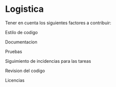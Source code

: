 # Logistica
Tener en cuenta los siguientes factores a contribuir:

Estilo de codigo

Documentacion

Pruebas

Siguimiento de incidencias para las tareas

Revision del codigo

Licencias

